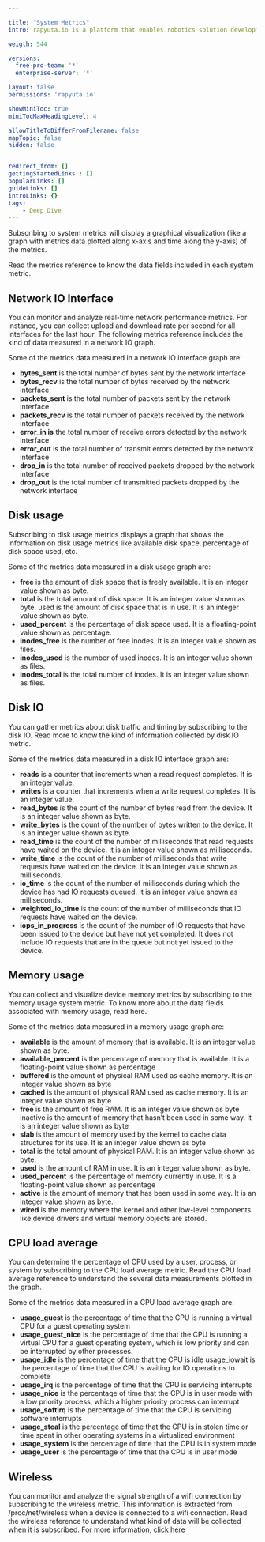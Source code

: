 ```yaml
---

title: "System Metrics"
intro: rapyuta.io is a platform that enables robotics solution development by providing the necessary software infrastructure and facilitating the interaction between multiple stakeholders who contribute to the solution development.

weigth: 544

versions:
  free-pro-team: '*'
  enterprise-server: '*'

layout: false
permissions: 'rapyuta.io'

showMiniToc: true
miniTocMaxHeadingLevel: 4

allowTitleToDifferFromFilename: false
mapTopic: false
hidden: false


redirect_from: []
gettingStartedLinks : []
popularLinks: []
guideLinks: []
introLinks: {}
tags:
    - Deep Dive
---
```



Subscribing to system metrics will display a graphical visualization (like a graph with metrics data plotted along x-axis and time along the y-axis) of the metrics.

Read the metrics reference to know the data fields included in each system metric.

## Network IO Interface
You can monitor and analyze real-time network performance metrics. For instance, you can collect upload and download rate per second for all interfaces for the last hour. The following metrics reference includes the kind of data measured in a network IO graph.

Some of the metrics data measured in a network IO interface graph are:

* **bytes_sent** is the total number of bytes sent by the network interface
* **bytes_recv** is the total number of bytes received by the network interface
* **packets_sent** is the total number of packets sent by the network interface
* **packets_recv** is the total number of packets received by the network interface
* **error_in is** the total number of receive errors detected by the network interface
* **error_out** is the total number of transmit errors detected by the network interface
* **drop_in** is the total number of received packets dropped by the network interface
* **drop_out** is the total number of transmitted packets dropped by the network interface

## Disk usage
Subscribing to disk usage metrics displays a graph that shows the information on disk usage metrics like available disk space, percentage of disk space used, etc.

Some of the metrics data measured in a disk usage graph are:

* **free** is the amount of disk space that is freely available. It is an integer value shown as byte.
* **total** is the total amount of disk space. It is an integer value shown as byte.
used is the amount of disk space that is in use. It is an integer value shown as byte.
* **used_percent** is the percentage of disk space used. It is a floating-point value shown as percentage.
* **inodes_free** is the number of free inodes. It is an integer value shown as files.
* **inodes_used** is the number of used inodes. It is an integer value shown as files.
* **inodes_total** is the total number of inodes. It is an integer value shown as files.

## Disk IO
You can gather metrics about disk traffic and timing by subscribing to the disk IO. Read more to know the kind of information collected by disk IO metric.

Some of the metrics data measured in a disk IO interface graph are:

* **reads** is a counter that increments when a read request completes. It is an integer value.
* **writes** is a counter that increments when a write request completes. It is an integer value.
* **read_bytes** is the count of the number of bytes read from the device. It is an integer value shown as byte.
* **write_bytes** is the count of the number of bytes written to the device. It is an integer value shown as byte.
* **read_time** is the count of the number of milliseconds that read requests have waited on the device. It is an integer value shown as milliseconds.
* **write_time** is the count of the number of milliseconds that write requests have waited on the device. It is an integer value shown as milliseconds.
* **io_time** is the count of the number of milliseconds during which the device has had IO requests queued. It is an integer value shown as milliseconds.
* **weighted_io_time** is the count of the number of milliseconds that IO requests have waited on the device.
* **iops_in_progress** is the count of the number of IO requests that have been issued to the device but have not yet completed. It does not include IO requests that are in the queue but not yet issued to the device.

## Memory usage
You can collect and visualize device memory metrics by subscribing to the memory usage system metric. To know more about the data fields associated with memory usage, read here.

Some of the metrics data measured in a memory usage graph are:

* **available** is the amount of memory that is available. It is an integer value shown as byte.
* **available_percent** is the percentage of memory that is available. It is a floating-point value shown as percentage
* **buffered** is the amount of physical RAM used as cache memory. It is an integer value shown as byte
* **cached** is the amount of physical RAM used as cache memory. It is an integer value shown as byte
* **free** is the amount of free RAM. It is an integer value shown as byte
inactive is the amount of memory that hasn’t been used in some way. It is an integer value shown as byte
* **slab**   is the amount of memory used by the kernel to cache data structures for its use. It is an integer value shown as byte
* **total** is the total amount of physical RAM. It is an integer value shown as byte.
* **used** is the amount of RAM in use. It is an integer value shown as byte.
* **used_percent** is the percentage of memory currently in use. It is a floating-point value shown as percentage
* **active** is the amount of memory that has been used in some way. It is an integer value shown as byte.
* **wired** is the memory where the kernel and other low-level components like device drivers and virtual memory objects are stored.

## CPU load average

You can determine the percentage of CPU used by a user, process, or system by subscribing to the CPU load average metric. Read the CPU load average reference to understand the several data measurements plotted in the graph.

Some of the metrics data measured in a CPU load average graph are:

* **usage_guest** is the percentage of time that the CPU is running a virtual CPU for a guest operating system
* **usage_guest_nice** is the percentage of time that the CPU is running a virtual CPU for a guest operating system, which is low priority and can be interrupted by other processes.
* **usage_idle** is the percentage of time that the CPU is idle
usage_iowait is the percentage of time that the CPU is waiting for IO operations to complete
* **usage_irq** is the percentage of time that the CPU is servicing interrupts
* **usage_nice** is the percentage of time that the CPU is in user mode with a low priority process, which a higher priority process can interrupt
* **usage_softirq** is the percentage of time that the CPU is servicing software interrupts
* **usage_steal** is the percentage of time that the CPU is in stolen time or time spent in other operating systems in a virtualized environment
* **usage_system** is the percentage of time that the CPU is in system mode
* **usage_user** is the percentage of time that the CPU is in user mode

## Wireless

You can monitor and analyze the signal strength of a wifi connection by subscribing to the wireless metric. This information is extracted from /proc/net/wireless when a device is connected to a wifi connection. Read the wireless reference to understand what kind of data will be collected when it is subscribed. For more information, [click here](https://linux.die.net/man/8/iwconfig)




